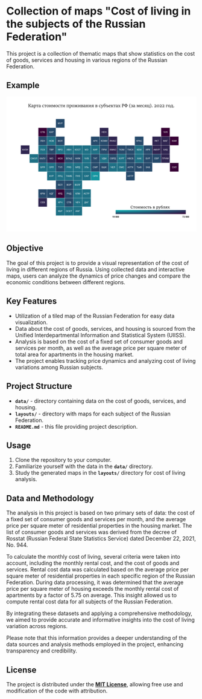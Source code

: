 # Collection of maps "Cost of living in the subjects of the Russian Federation"
This project is a collection of thematic maps that show statistics on the cost of goods, services and housing in various regions of the Russian Federation.
## **Example**
![](./layouts/2022.png)

## **Objective**

The goal of this project is to provide a visual representation of the cost of living in different regions of Russia. Using collected data and interactive maps, users can analyze the dynamics of price changes and compare the economic conditions between different regions.

## **Key Features**

- Utilization of a tiled map of the Russian Federation for easy data visualization.
- Data about the cost of goods, services, and housing is sourced from the Unified Interdepartmental Information and Statistical System (UIISS).
- Analysis is based on the cost of a fixed set of consumer goods and services per month, as well as the average price per square meter of total area for apartments in the housing market.
- The project enables tracking price dynamics and analyzing cost of living variations among Russian subjects.

## **Project Structure**

- **`data/`** - directory containing data on the cost of goods, services, and housing.
- **`layouts/`** - directory with maps for each subject of the Russian Federation.
- **`README.md`** - this file providing project description.

## **Usage**

1. Clone the repository to your computer.
2. Familiarize yourself with the data in the **`data/`** directory.
3. Study the generated maps in the **`layouts/`** directory for cost of living analysis.

## **Data and Methodology**
The analysis in this project is based on two primary sets of data: the cost of a fixed set of consumer goods and services per month, and the average price per square meter of residential properties in the housing market. The list of consumer goods and services was derived from the decree of Rosstat (Russian Federal State Statistics Service) dated December 22, 2021, No. 944.

To calculate the monthly cost of living, several criteria were taken into account, including the monthly rental cost, and the cost of goods and services. Rental cost data was calculated based on the average price per square meter of residential properties in each specific region of the Russian Federation. During data processing, it was determined that the average price per square meter of housing exceeds the monthly rental cost of apartments by a factor of 5.75 on average. This insight allowed us to compute rental cost data for all subjects of the Russian Federation.

By integrating these datasets and applying a comprehensive methodology, we aimed to provide accurate and informative insights into the cost of living variation across regions.

Please note that this information provides a deeper understanding of the data sources and analysis methods employed in the project, enhancing transparency and credibility.

## **License**

The project is distributed under the **[MIT License](https://github.com/PhilLandia/Cost_of_living_in_Russia/blob/main/LICENSE)**, allowing free use and modification of the code with attribution.
